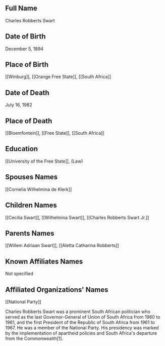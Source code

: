 ## Full Name
Charles Robberts Swart

## Date of Birth
December 5, 1894

## Place of Birth
[[Winburg]], [[Orange Free State]], [[South Africa]]

## Date of Death
July 16, 1982

## Place of Death
[[Bloemfontein]], [[Free State]], [[South Africa]]

## Education
[[University of the Free State]], (Law)

## Spouses Names
[[Cornelia Wilhelmina de Klerk]]

## Children Names
[[Cecilia Swart]], [[Wilhelmina Swart]], [[Charles Robberts Swart Jr.]]

## Parents Names
[[Willem Adriaan Swart]], [[Aletta Catharina Robberts]]

## Known Affiliates Names
Not specified

## Affiliated Organizations' Names
[[National Party]]

Charles Robberts Swart was a prominent South African politician who served as the last Governor-General of Union of South Africa from 1960 to 1961, and the first President of the Republic of South Africa from 1961 to 1967. He was a member of the National Party. His presidency was marked by the implementation of apartheid policies and South Africa's departure from the Commonwealth[1].

